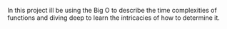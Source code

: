 In this project ill be using the Big O to describe the time complexities of functions and diving deep to learn the intricacies of how to determine it.
